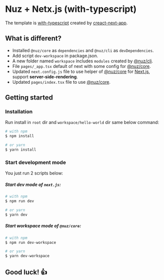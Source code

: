 # Nuz + Netx.js (with-typescript)

The template is [with-typescript](https://github.com/zeit/next.js/tree/canary/examples/with-typescript) created by [creact-next-app](https://github.com/zeit/next.js).

## What is different?

- Installed `@nuz/core` as `dependencies` and `@nuz/cli` as `devDependencies`.
- Add script `dev-workspace` in package.json.
- A new folder named `workspace` includes `modules` created by [@nuz/cli](https://github.com/lamhieu-vk/nuz/tree/develop/packages/nuz-cli).
- File `pages/_app.tsx` default of next with some config for [@nuz/core](https://github.com/lamhieu-vk/nuz/tree/develop/packages/nuz-core).
- Updated `next.config.js` file to use helper of [@nuz/core](https://github.com/lamhieu-vk/nuz/tree/develop/packages/nuz-core) for [Next.js](https://github.com/zeit/next.js), support **server-side-rendering**.
- Updated `pages/index.tsx` file to use [@nuz/core](https://github.com/lamhieu-vk/nuz/tree/develop/packages/nuz-core).

## Getting started

### Installation

Run install in `root` dir and `workspace/hello-world` dir same below command:
```sh
# with npm
$ npm install

# or yarn
$ yarn install
```

### Start development mode

You just run 2 scripts below:

##### Start dev mode of `next.js`:
```sh
# with npm
$ npm run dev

# or yarn
$ yarn dev
```

##### Start workspace mode of `@nuz/core`:
```sh
# with npm
$ npm run dev-workspace

# or yarn
$ yarn dev-workspace
```

## Good luck! 👍

